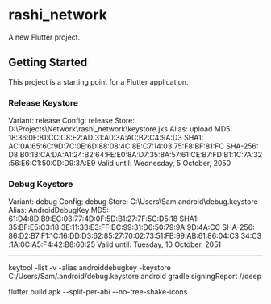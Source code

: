 # rashi_network

A new Flutter project.

## Getting Started

This project is a starting point for a Flutter application.

### Release Keystore

Variant: release
Config: release
Store: D:\Projects\Network\rashi_network\keystore.jks
Alias: upload
MD5: 18:36:0F:81:CC:C8:E2:AD:31:A0:3A:AC:B2:C4:9A:D3
SHA1: AC:0A:65:6C:9D:7C:0E:6D:88:08:4C:8E:C7:14:03:75:F8:BF:81:FC
SHA-256: D8:B0:13:CA:DA:A1:24:B2:64:FE:E0:8A:D7:35:8A:57:61:CE:B7:FD:B1:1C:7A:32:56:E6:C1:50:0D:D9:3A:E9
Valid until: Wednesday, 5 October, 2050


### Debug Keystore


Variant: debug
Config: debug
Store: C:\Users\Sam\.android\debug.keystore
Alias: AndroidDebugKey
MD5: 61:D4:8D:B9:EC:03:77:4D:0F:5D:B1:27:7F:5C:D5:18
SHA1: 35:BF:E5:C3:18:3E:11:33:E3:FF:BC:99:31:D6:50:79:9A:9D:4A:CC
SHA-256: 86:D2:B7:F1:1C:16:DD:D3:62:85:27:70:02:73:51:FB:99:AB:61:86:04:C3:34:C3:1A:0C:A5:F4:42:B8:60:25
Valid until: Tuesday, 10 October, 2051

---

keytool -list -v -alias androiddebugkey -keystore C:/Users/Sam/.android/debug.keystore android
gradle signingReport //deep

flutter build apk --split-per-abi --no-tree-shake-icons
